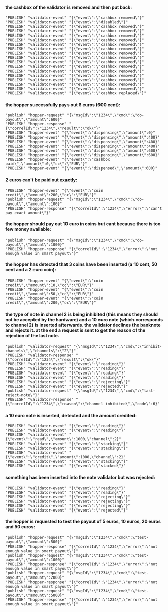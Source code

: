 #### the cashbox of the validator is removed and then put back:
```
"PUBLISH" "validator-event" "{\"event\":\"cashbox removed\"}"
"PUBLISH" "validator-event" "{\"event\":\"disabled\"}"
"PUBLISH" "validator-event" "{\"event\":\"cashbox removed\"}"
"PUBLISH" "validator-event" "{\"event\":\"cashbox removed\"}"
"PUBLISH" "validator-event" "{\"event\":\"cashbox removed\"}"
"PUBLISH" "validator-event" "{\"event\":\"cashbox removed\"}"
"PUBLISH" "validator-event" "{\"event\":\"cashbox removed\"}"
"PUBLISH" "validator-event" "{\"event\":\"cashbox removed\"}"
"PUBLISH" "validator-event" "{\"event\":\"cashbox removed\"}"
"PUBLISH" "validator-event" "{\"event\":\"cashbox removed\"}"
"PUBLISH" "validator-event" "{\"event\":\"cashbox removed\"}"
"PUBLISH" "validator-event" "{\"event\":\"cashbox removed\"}"
"PUBLISH" "validator-event" "{\"event\":\"cashbox removed\"}"
"PUBLISH" "validator-event" "{\"event\":\"cashbox removed\"}"
"PUBLISH" "validator-event" "{\"event\":\"cashbox removed\"}"
"PUBLISH" "validator-event" "{\"event\":\"cashbox removed\"}"
"PUBLISH" "validator-event" "{\"event\":\"cashbox removed\"}"
"PUBLISH" "validator-event" "{\"event\":\"cashbox replaced\"}"
```

#### the hopper successfully pays out 6 euros (600 cent):
```
"publish" "hopper-request" "{\"msgId\":\"1234\",\"cmd\":\"do-payout\",\"amount\":600}"
"PUBLISH" "hopper-response" "{\"correlId\":\"1234\",\"result\":\"ok\"}"
"PUBLISH" "hopper-event" "{\"event\":\"dispensing\",\"amount\":0}"
"PUBLISH" "hopper-event" "{\"event\":\"dispensing\",\"amount\":400}"
"PUBLISH" "hopper-event" "{\"event\":\"dispensing\",\"amount\":400}"
"PUBLISH" "hopper-event" "{\"event\":\"dispensing\",\"amount\":400}"
"PUBLISH" "hopper-event" "{\"event\":\"dispensing\",\"amount\":600}"
"PUBLISH" "hopper-event" "{\"event\":\"dispensing\",\"amount\":600}"
"PUBLISH" "hopper-event" "{\"event\":\"cashbox paid\",\"amount\":0,\"cc\":\"EUR\"}"
"PUBLISH" "hopper-event" "{\"event\":\"dispensed\",\"amount\":600}"
```

#### 2 euros can't be paid out exactly:
```
"PUBLISH" "hopper-event" "{\"event\":\"coin credit\",\"amount\":200,\"cc\":\"EUR\"}"
"publish" "hopper-request" "{\"msgId\":\"1234\",\"cmd\":\"do-payout\",\"amount\":100}"
"PUBLISH" "hopper-response" "{\"correlId\":\"1234\",\"error\":\"can't pay exact amount\"}"
```

#### the hopper should pay out 10 euro in coins but cant because there is too few money available:
```
"publish" "hopper-request" "{\"msgId\":\"1234\",\"cmd\":\"do-payout\",\"amount\":1000}"
"PUBLISH" "hopper-response" "{\"correlId\":\"1234\",\"error\":\"not enough value in smart payout\"}"
```

#### the hopper has detected that 3 coins have been inserted (a 10 cent, 50 cent and a 2 euro coin):
```
"PUBLISH" "hopper-event" "{\"event\":\"coin credit\",\"amount\":10,\"cc\":\"EUR\"}"
"PUBLISH" "hopper-event" "{\"event\":\"coin credit\",\"amount\":50,\"cc\":\"EUR\"}"
"PUBLISH" "hopper-event" "{\"event\":\"coin credit\",\"amount\":200,\"cc\":\"EUR\"}"
```

#### the type of note in channel 2 is being inhibited (this means they should not be accepted by the hardware) and a 10 euro note (which corresponds to channel 2) is inserted afterwards. the validator declines the banknote and rejects it. at the end a request is sent to get the reason of the rejection of the last note.
```
"publish" "validator-request" "{\"msgId\":\"1234\",\"cmd\":\"inhibit-channels\",\"channels\":\"2\"}"
"PUBLISH" "validator-response" "{\"correlId\":\"1234\",\"result\":\"ok\"}"
"PUBLISH" "validator-event" "{\"event\":\"reading\"}"
"PUBLISH" "validator-event" "{\"event\":\"reading\"}"
"PUBLISH" "validator-event" "{\"event\":\"reading\"}"
"PUBLISH" "validator-event" "{\"event\":\"reading\"}"
"PUBLISH" "validator-event" "{\"event\":\"rejecting\"}"
"PUBLISH" "validator-event" "{\"event\":\"rejected\"}"
"publish" "validator-request" "{\"msgId\":\"1234\",\"cmd\":\"last-reject-note\"}"
"PUBLISH" "validator-response" "{\"correlId\":\"1234\",\"reason\":\"channel inhibited\",\"code\":6}"
```

#### a 10 euro note is inserted, detected and the amount credited:
```
"PUBLISH" "validator-event" "{\"event\":\"reading\"}"
"PUBLISH" "validator-event" "{\"event\":\"reading\"}"
"PUBLISH" "validator-event" "{\"event\":\"read\",\"amount\":1000,\"channel\":2}"
"PUBLISH" "validator-event" "{\"event\":\"stacking\"}"
"PUBLISH" "validator-event" "{\"event\":\"stacking\"}"
"PUBLISH" "validator-event" "{\"event\":\"credit\",\"amount\":1000,\"channel\":2}"
"PUBLISH" "validator-event" "{\"event\":\"stacking\"}"
"PUBLISH" "validator-event" "{\"event\":\"stacked\"}"
```

#### something has been inserted into the note validator but was rejected:
```
"PUBLISH" "validator-event" "{\"event\":\"reading\"}"
"PUBLISH" "validator-event" "{\"event\":\"reading\"}"
"PUBLISH" "validator-event" "{\"event\":\"rejecting\"}"
"PUBLISH" "validator-event" "{\"event\":\"rejecting\"}"
"PUBLISH" "validator-event" "{\"event\":\"rejecting\"}"
"PUBLISH" "validator-event" "{\"event\":\"rejected\"}"
```

#### the hopper is requested to test the payout of 5 euros, 10 euros, 20 euros and 50 euros:
```
"publish" "hopper-request" "{\"msgId\":\"1234\",\"cmd\":\"test-payout\",\"amount\":500}"
"PUBLISH" "hopper-response" "{\"correlId\":\"1234\",\"error\":\"not enough value in smart payout\"}"
"publish" "hopper-request" "{\"msgId\":\"1234\",\"cmd\":\"test-payout\",\"amount\":1000}"
"PUBLISH" "hopper-response" "{\"correlId\":\"1234\",\"error\":\"not enough value in smart payout\"}"
"publish" "hopper-request" "{\"msgId\":\"1234\",\"cmd\":\"test-payout\",\"amount\":2000}"
"PUBLISH" "hopper-response" "{\"correlId\":\"1234\",\"error\":\"not enough value in smart payout\"}"
"publish" "hopper-request" "{\"msgId\":\"1234\",\"cmd\":\"test-payout\",\"amount\":5000}"
"PUBLISH" "hopper-response" "{\"correlId\":\"1234\",\"error\":\"not enough value in smart payout\"}"
```
